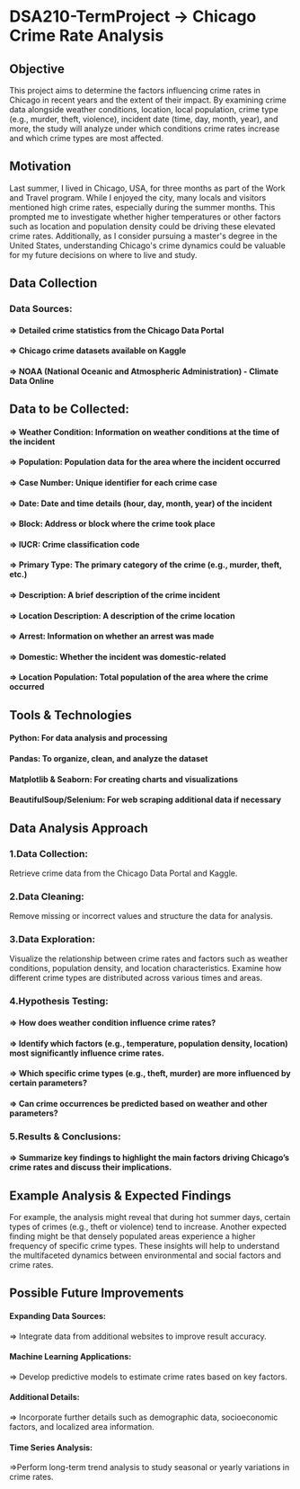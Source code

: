 # DSA210-TermProject -> Chicago Crime Rate Analysis
## Objective
This project aims to determine the factors influencing crime rates in Chicago in recent years and the extent of their impact. By examining crime data alongside weather conditions, location, local population, crime type (e.g., murder, theft, violence), incident date (time, day, month, year), and more, the study will analyze under which conditions crime rates increase and which crime types are most affected.

## Motivation
Last summer, I lived in Chicago, USA, for three months as part of the Work and Travel program. While I enjoyed the city, many locals and visitors mentioned high crime rates, especially during the summer months. This prompted me to investigate whether higher temperatures or other factors such as location and population density could be driving these elevated crime rates. Additionally, as I consider pursuing a master's degree in the United States, understanding Chicago's crime dynamics could be valuable for my future decisions on where to live and study.

## Data Collection
### Data Sources:
#### => Detailed crime statistics from the Chicago Data Portal
#### => Chicago crime datasets available on Kaggle
#### => NOAA (National Oceanic and Atmospheric Administration) - Climate Data Online

## Data to be Collected:

#### => Weather Condition: Information on weather conditions at the time of the incident
#### => Population: Population data for the area where the incident occurred
#### => Case Number: Unique identifier for each crime case
#### => Date: Date and time details (hour, day, month, year) of the incident
#### => Block: Address or block where the crime took place
#### => IUCR: Crime classification code
#### => Primary Type: The primary category of the crime (e.g., murder, theft, etc.)
#### => Description: A brief description of the crime incident
#### => Location Description: A description of the crime location
#### => Arrest: Information on whether an arrest was made
#### => Domestic: Whether the incident was domestic-related
#### => Location Population: Total population of the area where the crime occurred
## Tools & Technologies
#### Python: For data analysis and processing
#### Pandas: To organize, clean, and analyze the dataset
#### Matplotlib & Seaborn: For creating charts and visualizations
#### BeautifulSoup/Selenium: For web scraping additional data if necessary
## Data Analysis Approach
### 1.Data Collection:
Retrieve crime data from the Chicago Data Portal and Kaggle.

### 2.Data Cleaning:
Remove missing or incorrect values and structure the data for analysis.

### 3.Data Exploration:

Visualize the relationship between crime rates and factors such as weather conditions, population density, and location characteristics.
Examine how different crime types are distributed across various times and areas.
### 4.Hypothesis Testing:
#### => How  does weather condition influence crime rates?
#### => Identify which factors (e.g., temperature, population density, location) most significantly influence crime rates.
#### => Which specific crime types (e.g., theft, murder) are more influenced by certain parameters?
#### => Can crime occurrences be predicted based on weather and other parameters?
### 5.Results & Conclusions:
#### => Summarize key findings to highlight the main factors driving Chicago’s crime rates and discuss their implications.

## Example Analysis & Expected Findings
For example, the analysis might reveal that during hot summer days, certain types of crimes (e.g., theft or violence) tend to increase. Another expected finding might be that densely populated areas experience a higher frequency of specific crime types. These insights will help to understand the multifaceted dynamics between environmental and social factors and crime rates.

## Possible Future Improvements
#### Expanding Data Sources:
=> Integrate data from additional websites to improve result accuracy.
#### Machine Learning Applications:
=> Develop predictive models to estimate crime rates based on key factors.
#### Additional Details:
=> Incorporate further details such as demographic data, socioeconomic factors, and localized area information.
#### Time Series Analysis:
=>Perform long-term trend analysis to study seasonal or yearly variations in crime rates.
